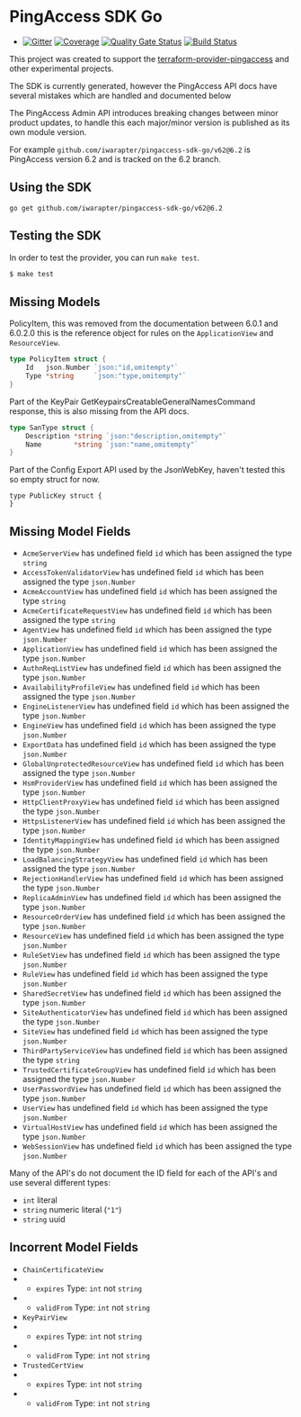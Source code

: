 PingAccess SDK Go
==================

- [![Gitter](https://badges.gitter.im/iwarapter/pingaccess-sdk-go.svg)](https://gitter.im/iwarapter/pingaccess-sdk-go?utm_source=badge&utm_medium=badge&utm_campaign=pr-badge)
  [![Coverage](https://sonarcloud.io/api/project_badges/measure?project=github.com.iwarapter.pingaccess-sdk-go&metric=coverage)](https://sonarcloud.io/dashboard?id=github.com.iwarapter.pingaccess-sdk-go)
  [![Quality Gate Status](https://sonarcloud.io/api/project_badges/measure?project=github.com.iwarapter.pingaccess-sdk-go&metric=alert_status)](https://sonarcloud.io/dashboard?id=github.com.iwarapter.pingaccess-sdk-go)
  [![Build Status](https://travis-ci.org/iwarapter/pingaccess-sdk-go.svg?branch=master)](https://travis-ci.org/iwarapter/pingaccess-sdk-go)

This project was created to support the [terraform-provider-pingaccess](https://github.com/iwarapter/terraform-provider-pingaccess) and other experimental projects.

The SDK is currently generated, however the PingAccess API docs have several mistakes which are handled and documented below

The PingAccess Admin API introduces breaking changes between minor product updates, to handle this each major/minor version is published as its own module version.

For example `github.com/iwarapter/pingaccess-sdk-go/v62@6.2` is PingAccess version 6.2 and is tracked on the 6.2 branch.

Using the SDK
----------------------

```
go get github.com/iwarapter/pingaccess-sdk-go/v62@6.2
```

Testing the SDK
---------------------------

In order to test the provider, you can run `make test`.

```sh
$ make test
```

Missing Models
--------------
PolicyItem, this was removed from the documentation between 6.0.1 and 6.0.2.0 this is the reference object for rules on the `ApplicationView` and `ResourceView`.
```go
type PolicyItem struct {
	Id   json.Number `json:"id,omitempty"`
	Type *string     `json:"type,omitempty"`
}
```

Part of the KeyPair GetKeypairsCreatableGeneralNamesCommand response, this is also missing from the API docs.
```go
type SanType struct {
	Description *string `json:"description,omitempty"`
	Name        *string `json:"name,omitempty"`
}
```

Part of the Config Export API used by the JsonWebKey, haven't tested this so empty struct for now.
```
type PublicKey struct {
}
```

Missing Model Fields
--------------------

- `AcmeServerView` has undefined field `id` which has been assigned the type `string`
- `AccessTokenValidatorView` has undefined field `id` which has been assigned the type `json.Number`
- `AcmeAccountView` has undefined field `id` which has been assigned the type `string`
- `AcmeCertificateRequestView` has undefined field `id` which has been assigned the type `string`
- `AgentView` has undefined field `id` which has been assigned the type `json.Number`
- `ApplicationView` has undefined field `id` which has been assigned the type `json.Number`
- `AuthnReqListView` has undefined field `id` which has been assigned the type `json.Number`
- `AvailabilityProfileView` has undefined field `id` which has been assigned the type `json.Number`
- `EngineListenerView` has undefined field `id` which has been assigned the type `json.Number`
- `EngineView` has undefined field `id` which has been assigned the type `json.Number`
- `ExportData` has undefined field `id` which has been assigned the type `json.Number`
- `GlobalUnprotectedResourceView` has undefined field `id` which has been assigned the type `json.Number`
- `HsmProviderView` has undefined field `id` which has been assigned the type `json.Number`
- `HttpClientProxyView` has undefined field `id` which has been assigned the type `json.Number`
- `HttpsListenerView` has undefined field `id` which has been assigned the type `json.Number`
- `IdentityMappingView` has undefined field `id` which has been assigned the type `json.Number`
- `LoadBalancingStrategyView` has undefined field `id` which has been assigned the type `json.Number`
- `RejectionHandlerView` has undefined field `id` which has been assigned the type `json.Number`
- `ReplicaAdminView` has undefined field `id` which has been assigned the type `json.Number`
- `ResourceOrderView` has undefined field `id` which has been assigned the type `json.Number`
- `ResourceView` has undefined field `id` which has been assigned the type `json.Number`
- `RuleSetView` has undefined field `id` which has been assigned the type `json.Number`
- `RuleView` has undefined field `id` which has been assigned the type `json.Number`
- `SharedSecretView` has undefined field `id` which has been assigned the type `json.Number`
- `SiteAuthenticatorView` has undefined field `id` which has been assigned the type `json.Number`
- `SiteView` has undefined field `id` which has been assigned the type `json.Number`
- `ThirdPartyServiceView` has undefined field `id` which has been assigned the type `string`
- `TrustedCertificateGroupView` has undefined field `id` which has been assigned the type `json.Number`
- `UserPasswordView` has undefined field `id` which has been assigned the type `json.Number`
- `UserView` has undefined field `id` which has been assigned the type `json.Number`
- `VirtualHostView` has undefined field `id` which has been assigned the type `json.Number`
- `WebSessionView` has undefined field `id` which has been assigned the type `json.Number`

Many of the API's do not document the ID field for each of the API's and use several different types:
- `int` literal
- `string` numeric literal (`"1"`)
- `string` uuid


Incorrent Model Fields
----------------------

- `ChainCertificateView`
- - `expires` Type: `int` not `string`
- - `validFrom` Type: `int` not `string`
- `KeyPairView`
- - `expires` Type: `int` not `string`
- - `validFrom` Type: `int` not `string`
- `TrustedCertView`
- - `expires` Type: `int` not `string`
- - `validFrom` Type: `int` not `string`
